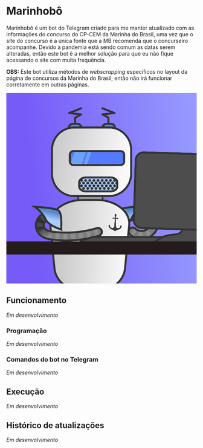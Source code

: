 # Marinhobô

Marinhobô é um bot do Telegram criado para me manter atualizado com as informações do concurso do CP-CEM da Marinha do
Brasil, uma vez que o site do concurso é a única fonte que a MB recomenda que o concurseiro acompanhe. Devido à 
pandemia está sendo comum as datas serem alteradas, então este bot é a melhor solução para que eu não fique acessando
o site com muita frequência.

**OBS:** Este bot utiliza métodos de *webscrapping* específicos no layout da página de concursos da
Marinha do Brasil, então não irá funcionar corretamente em outras páginas.

![Marinhobo](readme_imgs/Marinhobo.png)

## Funcionamento
*Em desenvolvimento*

### Programação
*Em desenvolvimento*

### Comandos do bot no Telegram
*Em desenvolvimento*

## Execução
*Em desenvolvimento*

## Histórico de atualizações
*Em desenvolvimento*